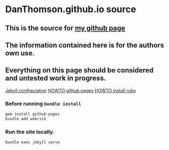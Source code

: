 # DanThomson.github.io source

## This is the source for [my github page](https://DanThomson.github.io)
## The information contained here is for the authors own use.
## Everything on this page should be considered and untested work in progress.


[Jekyll configuration](https://jekyllrb.com/docs/configuration/options/)
[HOWTO github pages](init_github_pages_with_jekyll.md)
[HOWTO install ruby](install_ruby_and_jekyll.md)


### Before running `bundle install`
``` bash
gem install github-pages
bundle add webrick
```


### Run the site locally.
``` bash
bundle exec jekyll serve
```
